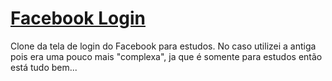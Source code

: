 # <a href="https://devnylo.github.io/Facebook-Login/">Facebook Login</a>


 Clone da tela de login do Facebook para estudos. No caso utilizei a antiga pois era uma pouco mais "complexa", ja que é somente para estudos então está tudo bem...
 
 <img src=""></img>
